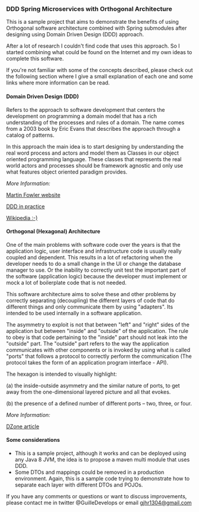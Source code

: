 ### DDD Spring Microservices with Orthogonal Architecture
This is a sample project that aims to demonstrate the benefits of 
using Orthogonal software architecture combined with Spring submodules
after designing using Domain Driven Design (DDD) approach.

After a lot of research I couldn't find code that uses this approach.
So I started combining what could be found on the Internet and my own ideas to 
complete this software.

If you're not familiar with some of the concepts described, please check out the following
section where I give a small explanation of each one and some links where more
information can be read.

#### Domain Driven Design (DDD)
Refers to the approach to software development that centers the development
on programming a domain model that has a rich understanding of the processes
and rules of a domain. The name comes from a 2003 book by Eric Evans that 
describes the approach through a catalog of patterns.

In this approach the main idea is to start designing by understanding the real word
process and actors and model them as Classes in our object oriented programming language.
These classes that represents the real world actors and processes should be framework
agnostic and only use what features object oriented paradigm provides.

_More Information:_

[Martin Fowler website](https://martinfowler.com/tags/domain%20driven%20design.html)

[DDD in practice](https://www.infoq.com/articles/ddd-in-practice/)

[Wikipedia :-)](https://en.wikipedia.org/wiki/Domain-driven_design#:~:text=Domain%2Ddriven%20design%20(DDD),should%20match%20the%20business%20domain.)

#### Orthogonal (Hexagonal) Architecture

One of the main problems with software code over the years is that the application logic,
user interface and infrastructure code is usually really coupled and dependent. This results
in a lot of refactoring when the developer needs to do a small change in the UI or change the
database manager to use. Or the inability to correctly unit test the important part of the software
(application logic) because the developer must implement or mock a lot of boilerplate code that is not needed.


This software architecture aims to solve these and other problems by correctly separating (decoupling) the different layers of code that
do different things and only communicate them by using "adapters". Its intended to be used internally in a software application.

The asymmetry to exploit is not that between "left" and "right" sides of the application but between "inside" and "outside" of the application.
The rule to obey is that code pertaining to the "inside" part should not leak into the "outside" part. The "outside" part refers to the way the 
application communicates with other components or is invoked by using what is called "ports" that follows a protocol to correctly perform
the communication (The protocol takes the form of an application program interface - API).

The hexagon is intended to visually highlight:

(a) the inside-outside asymmetry and the similar nature of ports, to get away from the one-dimensional layered picture and all that evokes.

(b) the presence of a defined number of different ports – two, three, or four.

_More Information:_

[DZone article](https://dzone.com/articles/hexagonal-architecture-what-is-it-and-how-does-it0)

#### Some considerations

- This is a sample project, although it works and can be deployed using any Java 8 JVM,
the idea is to propose a maven multi module that uses DDD.
- Some DTOs and mappings could be removed in a production environment. Again, this is a sample
code trying to demonstrate how to separate each layer with different DTOs and POJOs.


If you have any comments or questions or want to discuss improvements, please contact me in twitter @GuilleDevelops
or email gjhr1304@gmail.com



